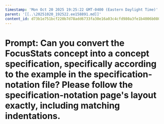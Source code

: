 ```yaml
---
timestamp: 'Mon Oct 20 2025 19:25:22 GMT-0400 (Eastern Daylight Time)'
parent: '[[..\20251020_192522.ee158891.md]]'
content_id: d73b1e751bcf220b7d78add6733fa30e16a03c4cfd980a3fe1b4006b080c2983
---
```


# Prompt: Can you convert the FocusStats concept into a concept specification, specifically according to the example in the specification-notation file? Please follow the specification-notation page's layout exactly, including matching indentations.
